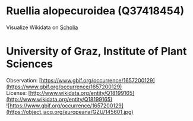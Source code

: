 
Ruellia alopecuroidea (Q37418454)
=================================
  
Visualize Wikidata on [Scholia](https://scholia.toolforge.org/taxon/Q37418454)
# University of Graz, Institute of Plant Sciences
  
Observation: [https://www.gbif.org/occurrence/1657200129](https://www.gbif.org/occurrence/1657200129)  
License: [http://www.wikidata.org/entity/Q18199165](http://www.wikidata.org/entity/Q18199165)  
![https://www.gbif.org/occurrence/1657200129](https://object.jacq.org/europeana/GZU/145601.jpg)